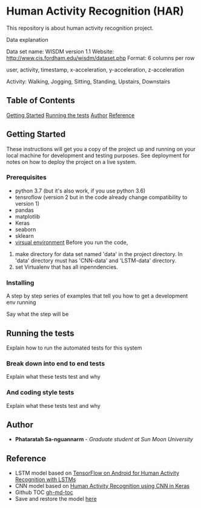 # Human Activity Recognition (HAR)

This repository is about human activity recognition project.

Data explanation

Data set name: WISDM version 1.1
Website:  http://www.cis.fordham.edu/wisdm/dataset.php
Format: 6 columns per row

user, activity, timestamp, x-acceleration, y-acceleration, z-acceleration

Activity: Walking, Jogging, Sitting, Standing, Upstairs, Downstairs 

## Table of Contents
<!--ts-->
[Getting Started](##gettingstarted)
[Running the tests](##runningthetests)
[Author](##author)
[Reference](##reference)

<!--te-->
## Getting Started

These instructions will get you a copy of the project up and running on your local machine for development and testing purposes. See deployment for notes on how to deploy the project on a live system.

### Prerequisites

- python 3.7 (but it's also work, if you use python 3.6)
- tensroflow (version 2 but in the code already change compatibility to version 1)
- pandas
- matplotlib
- Keras
- seaborn
- sklearn
- [virsual environment](https://docs.python.org/3/tutorial/venv.html)
Before you run the code,
1. make directory for data set named 'data' in the project directory. In 'data' directory must has 'CNN-data' and 'LSTM-data' directory.
2. set Virtualenv that has all inpenndencies.

### Installing

A step by step series of examples that tell you how to get a development env running

Say what the step will be


## Running the tests

Explain how to run the automated tests for this system

### Break down into end to end tests

Explain what these tests test and why


### And coding style tests

Explain what these tests test and why


## Author

* **Phataratah Sa-nguannarm** - *Graduate student at Sun Moon University*

## Reference
- LSTM model based on [TensorFlow on Android for Human Activity Recognition with LSTMs](https://github.com/curiousily/TensorFlow-on-Android-for-Human-Activity-Recognition-with-LSTMs)
- CNN model based on [Human Activity Recognition using CNN in Keras](https://github.com/Shahnawax/HAR-CNN-Keras)
- Github TOC [gh-md-toc](https://github.com/ekalinin/github-markdown-toc/blob/master/README.md)
- Save and restore the model [here](https://github.com/AISangam/Save-and-Restore-Model-Tensorflow)
